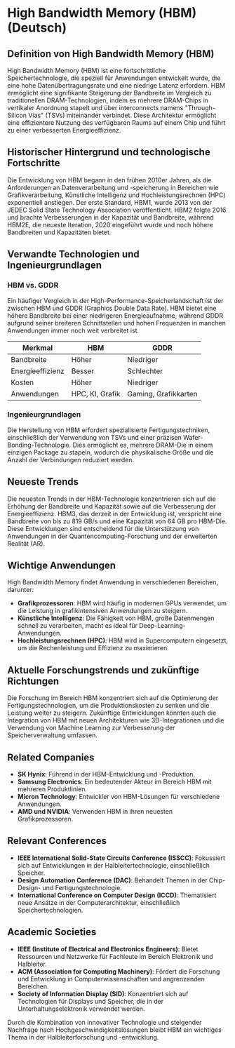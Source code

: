 # High Bandwidth Memory (HBM) (Deutsch)

## Definition von High Bandwidth Memory (HBM)

High Bandwidth Memory (HBM) ist eine fortschrittliche Speichertechnologie, die speziell für Anwendungen entwickelt wurde, die eine hohe Datenübertragungsrate und eine niedrige Latenz erfordern. HBM ermöglicht eine signifikante Steigerung der Bandbreite im Vergleich zu traditionellen DRAM-Technologien, indem es mehrere DRAM-Chips in vertikaler Anordnung stapelt und über interconnects namens "Through-Silicon Vias" (TSVs) miteinander verbindet. Diese Architektur ermöglicht eine effizientere Nutzung des verfügbaren Raums auf einem Chip und führt zu einer verbesserten Energieeffizienz.

## Historischer Hintergrund und technologische Fortschritte

Die Entwicklung von HBM begann in den frühen 2010er Jahren, als die Anforderungen an Datenverarbeitung und -speicherung in Bereichen wie Grafikverarbeitung, Künstliche Intelligenz und Hochleistungsrechnen (HPC) exponentiell anstiegen. Der erste Standard, HBM1, wurde 2013 von der JEDEC Solid State Technology Association veröffentlicht. HBM2 folgte 2016 und brachte Verbesserungen in der Kapazität und Bandbreite, während HBM2E, die neueste Iteration, 2020 eingeführt wurde und noch höhere Bandbreiten und Kapazitäten bietet.

## Verwandte Technologien und Ingenieurgrundlagen

### HBM vs. GDDR

Ein häufiger Vergleich in der High-Performance-Speicherlandschaft ist der zwischen HBM und GDDR (Graphics Double Data Rate). HBM bietet eine höhere Bandbreite bei einer niedrigeren Energieaufnahme, während GDDR aufgrund seiner breiteren Schnittstellen und hohen Frequenzen in manchen Anwendungen immer noch weit verbreitet ist.

| Merkmal        | HBM                     | GDDR                    |
|----------------|-------------------------|-------------------------|
| Bandbreite     | Höher                   | Niedriger                |
| Energieeffizienz| Besser                  | Schlechter               |
| Kosten         | Höher                   | Niedriger                |
| Anwendungen    | HPC, KI, Grafik         | Gaming, Grafikkarten     |

### Ingenieurgrundlagen

Die Herstellung von HBM erfordert spezialisierte Fertigungstechniken, einschließlich der Verwendung von TSVs und einer präzisen Wafer-Bonding-Technologie. Dies ermöglicht es, mehrere DRAM-Die in einem einzigen Package zu stapeln, wodurch die physikalische Größe und die Anzahl der Verbindungen reduziert werden.

## Neueste Trends

Die neuesten Trends in der HBM-Technologie konzentrieren sich auf die Erhöhung der Bandbreite und Kapazität sowie auf die Verbesserung der Energieeffizienz. HBM3, das derzeit in der Entwicklung ist, verspricht eine Bandbreite von bis zu 819 GB/s und eine Kapazität von 64 GB pro HBM-Die. Diese Entwicklungen sind entscheidend für die Unterstützung von Anwendungen in der Quantencomputing-Forschung und der erweiterten Realität (AR).

## Wichtige Anwendungen

High Bandwidth Memory findet Anwendung in verschiedenen Bereichen, darunter:

- **Grafikprozessoren**: HBM wird häufig in modernen GPUs verwendet, um die Leistung in grafikintensiven Anwendungen zu steigern.
- **Künstliche Intelligenz**: Die Fähigkeit von HBM, große Datenmengen schnell zu verarbeiten, macht es ideal für Deep-Learning-Anwendungen.
- **Hochleistungsrechnen (HPC)**: HBM wird in Supercomputern eingesetzt, um die Rechenleistung und Effizienz zu maximieren.

## Aktuelle Forschungstrends und zukünftige Richtungen

Die Forschung im Bereich HBM konzentriert sich auf die Optimierung der Fertigungstechnologien, um die Produktionskosten zu senken und die Leistung weiter zu steigern. Zukünftige Entwicklungen könnten auch die Integration von HBM mit neuen Architekturen wie 3D-Integrationen und die Verwendung von Machine Learning zur Verbesserung der Speicherverwaltung umfassen.

## Related Companies

- **SK Hynix**: Führend in der HBM-Entwicklung und -Produktion.
- **Samsung Electronics**: Ein bedeutender Akteur im Bereich HBM mit mehreren Produktlinien.
- **Micron Technology**: Entwickler von HBM-Lösungen für verschiedene Anwendungen.
- **AMD und NVIDIA**: Verwenden HBM in ihren neuesten Grafikprozessoren.

## Relevant Conferences

- **IEEE International Solid-State Circuits Conference (ISSCC)**: Fokussiert sich auf Entwicklungen in der Halbleitertechnologie, einschließlich Speicher.
- **Design Automation Conference (DAC)**: Behandelt Themen in der Chip-Design- und Fertigungstechnologie.
- **International Conference on Computer Design (ICCD)**: Thematisiert neue Ansätze in der Computerarchitektur, einschließlich Speichertechnologien.

## Academic Societies

- **IEEE (Institute of Electrical and Electronics Engineers)**: Bietet Ressourcen und Netzwerke für Fachleute im Bereich Elektronik und Halbleiter.
- **ACM (Association for Computing Machinery)**: Fördert die Forschung und Entwicklung in Computerwissenschaften und angrenzenden Bereichen.
- **Society of Information Display (SID)**: Konzentriert sich auf Technologien für Displays und Speicher, die in der Unterhaltungselektronik verwendet werden. 

Durch die Kombination von innovativer Technologie und steigender Nachfrage nach Hochgeschwindigkeitslösungen bleibt HBM ein wichtiges Thema in der Halbleiterforschung und -entwicklung.